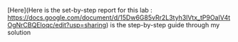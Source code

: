 [Here](Here is the set-by-step report for this lab : https://docs.google.com/document/d/15Dw6G85vRr2L3tyh3lVtx_tP9OaIV4tOgNrCBQEloqc/edit?usp=sharing) is the step-by-step guide through my solution
